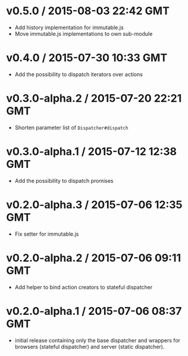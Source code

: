 # v0.5.0 / 2015-08-03 22:42 GMT
- Add history implementation for immutable.js
- Move immutable.js implementations to own sub-module

# v0.4.0 / 2015-07-30 10:33 GMT
- Add the possibility to dispatch iterators over actions

# v0.3.0-alpha.2 / 2015-07-20 22:21 GMT
- Shorten parameter list of `Dispatcher#dispatch`

# v0.3.0-alpha.1 / 2015-07-12 12:38 GMT
- Add the possibility to dispatch promises

# v0.2.0-alpha.3 / 2015-07-06 12:35 GMT
- Fix setter for immutable.js

# v0.2.0-alpha.2 / 2015-07-06 09:11 GMT
- Add helper to bind action creators to stateful dispatcher


# v0.2.0-alpha.1 / 2015-07-06 08:37 GMT

- initial release containing only the base dispatcher and wrappers for browsers
  (stateful dispatcher) and server (static dispatcher).
